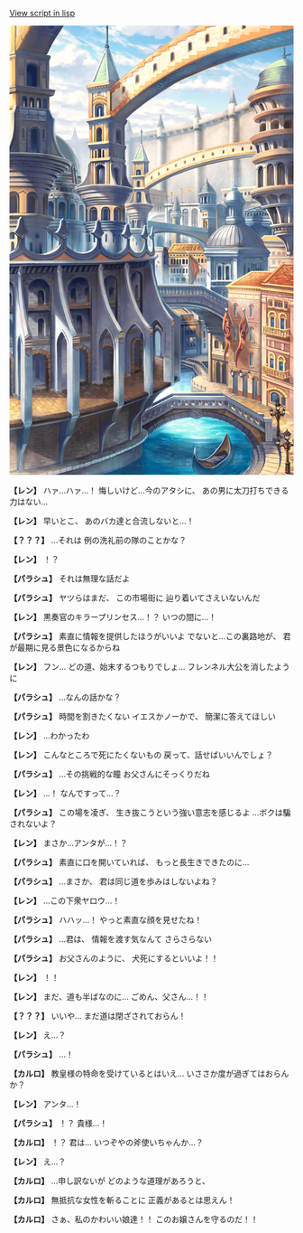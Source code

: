 [View script in lisp](../scripts/1720102.txt)

![006_town2.png](../images/backgrounds/006_town2.png)

**【レン】**
ハァ…ハァ…！
悔しいけど…今のアタシに、
あの男に太刀打ちできる力はない…

**【レン】**
早いとこ、
あのバカ達と合流しないと…！

**【？？？】**
…それは
例の洗礼前の隊のことかな？

**【レン】**
！？

**【パラシュ】**
それは無理な話だよ

**【パラシュ】**
ヤツらはまだ、
この市場街に
辿り着いてさえいないんだ

**【レン】**
黒奏官のキラープリンセス…！？
いつの間に…！

**【パラシュ】**
素直に情報を提供したほうがいいよ
でないと…この裏路地が、
君が最期に見る景色になるからね

**【レン】**
フン…
どの道、始末するつもりでしょ…
フレンネル大公を消したように

**【パラシュ】**
…なんの話かな？

**【パラシュ】**
時間を割きたくない
イエスかノーかで、
簡潔に答えてほしい

**【レン】**
…わかったわ

**【レン】**
こんなところで死にたくないもの
戻って、話せばいいんでしょ？

**【パラシュ】**
…その挑戦的な瞳
お父さんにそっくりだね

**【レン】**
…！
なんですって…？

**【パラシュ】**
この場を凌ぎ、
生き抜こうという強い意志を感じるよ
…ボクは騙されないよ？

**【レン】**
まさか…アンタが…！？

**【パラシュ】**
素直に口を開いていれば、
もっと長生きできたのに…

**【パラシュ】**
…まさか、
君は同じ道を歩みはしないよね？

**【レン】**
…この下衆ヤロウ…！

**【パラシュ】**
ハハッ…！
やっと素直な顔を見せたね！

**【パラシュ】**
…君は、
情報を渡す気なんて
さらさらない

**【パラシュ】**
お父さんのように、
犬死にするといいよ！！

**【レン】**
！！

**【レン】**
まだ、道も半ばなのに…
ごめん、父さん…！！

**【？？？】**
いいや…
まだ道は閉ざされておらん！

**【レン】**
え…？

**【パラシュ】**
…！

**【カルロ】**
教皇様の特命を受けているとはいえ…
いささか度が過ぎてはおらんか？

**【レン】**
アンタ…！

**【パラシュ】**
！？
貴様…！

**【カルロ】**
！？
君は…
いつぞやの斧使いちゃんか…？

**【レン】**
え…？

**【カルロ】**
…申し訳ないが
どのような道理があろうと、

**【カルロ】**
無抵抗な女性を斬ることに
正義があるとは思えん！

**【カルロ】**
さぁ、私のかわいい娘達！！
このお嬢さんを守るのだ！！